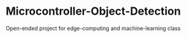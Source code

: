 # Microcontroller-Object-Detection
Open-ended project for edge-computing and machine-learning class
